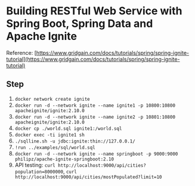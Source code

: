 # Building RESTful Web Service with Spring Boot, Spring Data and Apache Ignite

Reference: [https://www.gridgain.com/docs/tutorials/spring/spring-ignite-tutorial](https://www.gridgain.com/docs/tutorials/spring/spring-ignite-tutorial)

## Step

1. `docker network create ignite`
2. `docker run -d --network ignite --name ignite1 -p 10800:10800 apacheignite/ignite:2.10.0`
3. `docker run -d --network ignite --name ignite2 -p 10801:10800 apacheignite/ignite:2.10.0`
4. `docker cp ./world.sql ignite1:/world.sql`
5. `docker exec -ti ignite1 sh`
6. `./sqlline.sh -u jdbc:ignite:thin://127.0.0.1/`
7. `!run ../examples/sql/world.sql`
8. `docker run -d --network ignite --name springboot -p 9000:9000 philipz/apache-ignite-springboot:2.10`
9. API testing: `curl http://localhost:9000/api/cities?population=8000000`, `curl http://localhost:9000/api/cities/mostPopulated?limit=10`
